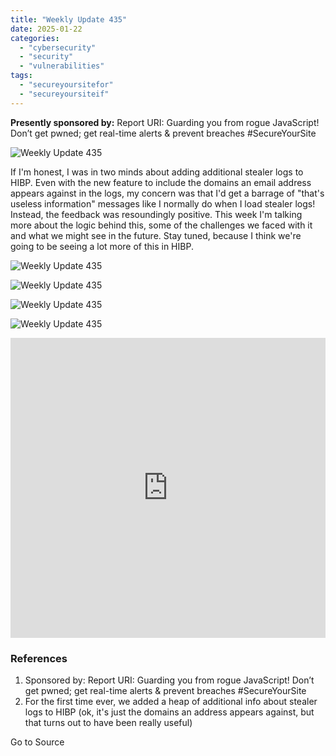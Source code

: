 ```yaml
---
title: "Weekly Update 435"
date: 2025-01-22
categories: 
  - "cybersecurity"
  - "security"
  - "vulnerabilities"
tags: 
  - "secureyoursitefor"
  - "secureyoursiteif"
---
```


**Presently sponsored by:** Report URI: Guarding you from rogue JavaScript! Don’t get pwned; get real-time alerts & prevent breaches #SecureYourSite

![Weekly Update 435](https://www.troyhunt.com/content/images/2025/01/Splash-Template@1x_1-3.jpg)

If I'm honest, I was in two minds about adding additional stealer logs to HIBP. Even with the new feature to include the domains an email address appears against in the logs, my concern was that I'd get a barrage of "that's useless information" messages like I normally do when I load stealer logs! Instead, the feedback was resoundingly positive. This week I'm talking more about the logic behind this, some of the challenges we faced with it and what we might see in the future. Stay tuned, because I think we're going to be seeing a lot more of this in HIBP.

![Weekly Update 435](https://www.troyhunt.com/content/images/2018/05/Listen-on-Apple-Podcasts.svg)

![Weekly Update 435](https://www.troyhunt.com/content/images/2024/09/Watch-and-Listen-on-YouTube.svg)

![Weekly Update 435](https://www.troyhunt.com/content/images/2019/10/spotify.svg)

![Weekly Update 435](https://www.troyhunt.com/content/images/2018/07/Download-via-RSS.svg)

<iframe width="100%" height="480" src="https://www.youtube.com/embed/jHbDSyGN4cE" frameborder="0" allow="autoplay; encrypted-media" allowfullscreen></iframe>

### References

1. Sponsored by: Report URI: Guarding you from rogue JavaScript! Don’t get pwned; get real-time alerts & prevent breaches #SecureYourSite
2. For the first time ever, we added a heap of additional info about stealer logs to HIBP (ok, it's just the domains an address appears against, but that turns out to have been really useful)

Go to Source
